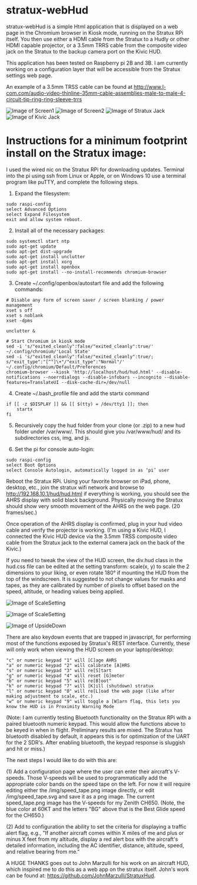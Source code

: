 # stratux-webHud

stratux-webHud is a simple Html application that is displayed on a web page in the Chromium browser in Kiosk mode, running on the Stratux RPi itself.  You then use either a HDMI cable from the Stratux to a Hudly or other HDMI capable projector, or a 3.5mm TRRS cable from the composite video jack on the Stratux to the backup camera port on the Kivic HUD.   

This application has been tested on Raspberry pi 2B and 3B.  I am currently working on a configuration layer that will be accessible from the Stratux settings web page.

An example of a 3.5mm TRSS cable can be found at http://www.l-com.com/audio-video-thinline-35mm-cable-assemblies-male-to-male-4-circuit-tip-ring-ring-sleeve-trrs

![Image of Screen1](https://github.com/N129BZ/stratux-webHud/blob/master/readme_images/InTurn.png)
![Image of Screen2](https://github.com/N129BZ/stratux-webHud/blob/master/readme_images/WithSlipSkid2.png)
![Image of Stratux Jack](https://github.com/N129BZ/stratux-webHud/blob/master/readme_images/PluggedIntoRPi.jpg)
![Image of Kivic Jack](https://github.com/N129BZ/stratux-webHud/blob/master/readme_images/PluggedIntoKivic.jpg)

# Instructions for a minimum footprint install on the Stratux image:

I used the wired nic on the Stratux RPi for downloading updates. Terminal into the pi using ssh from Linux or Apple, or on Windows 10 use a terminal program like puTTY, and complete the following steps. 

1.  Expand the filesystem:
````
sudo raspi-config  
select Advanced Options
select Expand Filesystem
exit and allow system reboot.
````
2.  Install all of the necessary packages:
````
sudo systemctl start ntp   
sudo apt-get update       
sudo apt-get dist-upgrade
sudo apt-get install unclutter
sudo apt-get install xorg
sudo apt-get install openbox
sudo apt-get install --no-install-recommends chromium-browser
````
3.  Create ~/.config/openbox/autostart file and add the following commands:
````
# Disable any form of screen saver / screen blanking / power management
xset s off
xset s noblank
xset -dpms

unclutter &

# Start Chromium in kiosk mode
sed -i 's/"exited_cleanly":false/"exited_cleanly":true/' ~/.config/chromium/'Local State'
sed -i 's/"exited_cleanly":false/"exited_cleanly":true/; s/"exit_type":"[^"]\+"/"exit_type":"Normal"/' ~/.config/chromium/Default/Preferences
chromium-browser --kiosk 'http://localhost/hud/hud.html' --disable-notifications --noerrdialogs --disable-infobars --incognito --disable-features=TranslateUI --disk-cache-dir=/dev/null
````
4.  Create ~/.bash_profile file and add the startx command
````
if [[ -z $DISPLAY ]] && [[ $(tty) = /dev/tty1 ]]; then
    startx
fi
````
5. Recursively copy the hud folder from your clone (or .zip) to a new hud folder under /var/www/. This should give you /var/www/hud/ and its subdirectories css, img, and js.

6.  Set the pi for console auto-login:
````
sudo raspi-config
select Boot Options
select Console Autologin, automatically logged in as ‘pi’ user
````

Reboot the Stratux RPi.  Using your favorite browser on iPad, phone, desktop, etc., join the stratux wifi network and browse to http://192.168.10.1/hud/hud.html if everything is working, you should see the AHRS display with solid black background. Physically moving the Stratux should show very smooth movement of the AHRS on the web page. (20 frames/sec.)
 
Once operation of the AHRS display is confirmed, plug in your hud video cable and verify the projector is working. (I'm using a Kivic HUD, I connected the Kivic HUD device via the 3.5mm TRSS composite video cable from the Stratux jack to the external camera jack on the back of the Kivic.)

If you need to tweak the view of the HUD screen, the div.hud class in the hud.css file can be edited at the setting transform: scale(x, y) to scale the 2 dimensions to your liking, or even rotate 180° if mounting the HUD from the top of the windscreen. It is suggested to not change values for masks and tapes, as they are calibrated by number of pixels to offset based on the speed, altitude, or heading values being applied.

![Image of ScaleSetting](https://github.com/N129BZ/stratux-webHud/blob/master/readme_images/hudcss1.png)

![Image of ScaleSetting](https://github.com/N129BZ/stratux-webHud/blob/master/readme_images/hudcss2.png)

![Image of UpsideDown](https://github.com/N129BZ/stratux-webHud/blob/master/readme_images/upsideDown.png)

There are also keydown events that are trapped in javascript, for performing most of the functions exposed by Stratux's REST interface. Currently, these will only work when viewing the HUD screen on your laptop/desktop:

    "c" or numeric keypad "1" will [C]age AHRS
    "a" or numeric keypad "2" will calibrate [A]HRS
    "s" or numeric keypad "3" will re[S]tart
    "g" or numeric keypad "4" will reset [G]meter
    "b" or numeric keypad "5" will re[B]oot"
    "k" or numeric keypad "7" will [K]ill (shutdown) stratux
    "l" or numeric keypad "0" will re[L]oad the web page (like after making adjustment to scale, etc.)
    "w" or numeric keypad "9" will toggle a [W]arn flag, this lets you know the HUD is in Proximity Warning Mode  
        
(Note: I am currently testing Bluetooth functionality on the Stratux RPi with a paired bluetooth numeric keypad. This would allow the functions above to be keyed in when in flight. Preliminary results are mixed. The Stratux has bluetooth disabled by default, it appears this is for optimization of the UART for the 2 SDR's. After enabling bluetooth, the keypad response is sluggish and hit or miss.)

The next steps I would like to do with this are:

(1) Add a configuration page where the user can enter their aircraft's V-speeds. Those V-speeds will be used to programmatically add the appropriate color bands on the speed tape on the left.  For now it will require editing either the /img/speed_tape.png image directly, or edit /img/speed_tape.svg and save it as a png image. The current speed_tape.png image has the V-speeds for my Zenith CH650. (Note, the blue color at 60KT and the letters "BG" above that is the Best Glide speed for the CH650.)

(2) Add to configuration the ability to set the criteria for displaying a traffic alert flag, e.g., "If another aircraft comes within X miles of me and plus or minus X feet from my altitude, display a red alert box with the aircraft's detailed information, including the AC identifier, distance, altitude, speed, and relative bearing from me."  

A HUGE THANKS goes out to John Marzulli for his work on an aircraft HUD, which inspired me to do this as a web app on the stratux itself. John's work can be found at: https://github.com/JohnMarzulli/StratuxHud.
